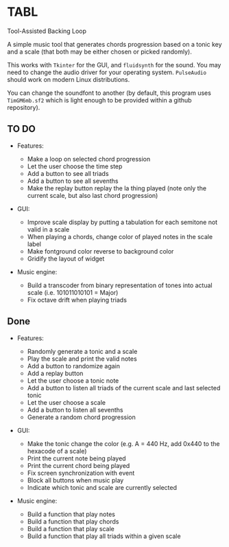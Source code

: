 # TABL
Tool-Assisted Backing Loop

A simple music tool that generates chords progression based on a tonic key and a scale (that both may be either chosen or picked randomly).

This works with `Tkinter` for the GUI, and `fluidsynth` for the sound. You may need to change the audio driver for your operating system. `PulseAudio` should work on modern Linux distributions. 

You can change the soundfont to another (by default, this program uses `TimGM6mb.sf2` which is light enough to be provided within a github repository).


## TO DO

* Features:
    * Make a loop on selected chord progression
    * Let the user choose the time step
    * Add a button to see all triads
    * Add a button to see all sevenths
    * Make the replay button replay the la thing played (note only the current scale, but also last chord progression)
    
* GUI:
    * Improve scale display by putting a tabulation for each semitone not valid in a scale
    * When playing a chords, change color of played notes in the scale label
    * Make fontground color reverse to background color
    * Gridify the layout of widget
    
* Music engine:
    * Build a transcoder from binary representation of tones into actual scale (i.e. 101011010101 = Major)
    * Fix octave drift when playing triads


## Done

* Features:
    * Randomly generate a tonic and a scale
    * Play the scale and print the valid notes
    * Add a button to randomize again
    * Add a replay button
    * Let the user choose a tonic note
    * Add a button to listen all triads of the current scale and last selected tonic
    * Let the user choose a scale
    * Add a button to listen all sevenths
    * Generate a random chord progression

* GUI:
    * Make the tonic change the color (e.g. A = 440 Hz, add 0x440 to the hexacode of a scale)
    * Print the current note being played
    * Print the current chord being played
    * Fix screen synchronization with event
    * Block all buttons when music play
    * Indicate which tonic and scale are currently selected
    
* Music engine:
    * Build a function that play notes
    * Build a function that play chords
    * Build a function that play scale
    * Build a function that play all triads within a given scale
